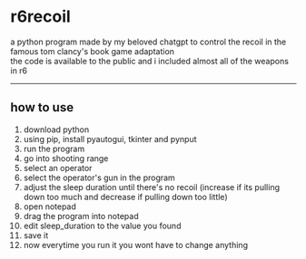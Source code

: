 # r6recoil
a python program made by my beloved chatgpt to control the recoil in the famous tom clancy's book game adaptation  
the code is available to the public and i included almost all of the weapons in r6

---
## how to use
1. download python
2. using pip, install pyautogui, tkinter and pynput
3. run the program
4. go into shooting range
5. select an operator
6. select the operator's gun in the program
7. adjust the sleep duration until there's no recoil (increase if its pulling down too much and decrease if pulling down too little)
8. open notepad
9. drag the program into notepad
10. edit sleep_duration to the value you found
11. save it
12. now everytime you run it you wont have to change anything
